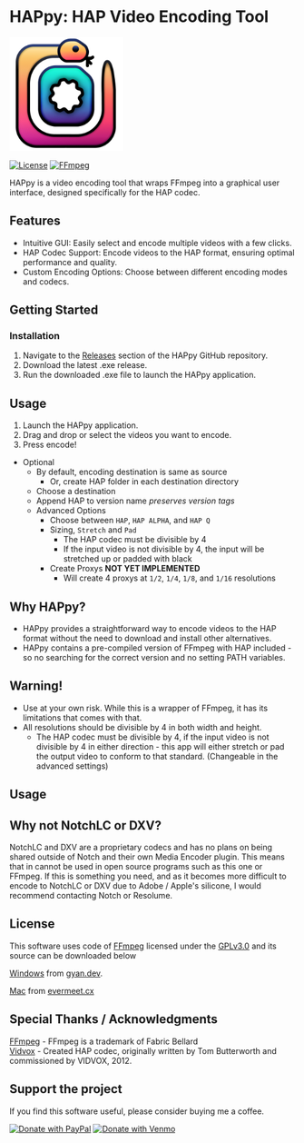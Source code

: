 # HAPpy: HAP Video Encoding Tool
<img src="https://github.com/Tedcharlesbrown/HAPpy/blob/main/GUI/assets/icon.png?raw=true" alt="HAPpy Icon" width="200"/>


[![License](https://img.shields.io/badge/Uses-FFmpeg-%23007808?logo=FFmpeg)](http://ffmpeg.org)
[![FFmpeg](https://img.shields.io/badge/License-GNU3.0-%23A42E2B?logo=gnu)](https://www.gnu.org/licenses/gpl-3.0.html#license-text)

HAPpy is a video encoding tool that wraps FFmpeg into a graphical user interface, designed specifically for the HAP codec.

## Features
- Intuitive GUI: Easily select and encode multiple videos with a few clicks.
- HAP Codec Support: Encode videos to the HAP format, ensuring optimal performance and quality.
- Custom Encoding Options: Choose between different encoding modes and codecs.

## Getting Started
### Installation
1. Navigate to the [Releases](https://github.com/tedcharlesbrown/HAPpy/releases/latest) section of the HAPpy GitHub repository.
2. Download the latest .exe release.
3. Run the downloaded .exe file to launch the HAPpy application.

## Usage
1. Launch the HAPpy application.
2. Drag and drop or select the videos you want to encode.
3. Press encode!
- Optional
  - By default, encoding destination is same as source
    - Or, create HAP folder in each destination directory
  - Choose a destination
  - Append HAP to version name *preserves version tags*
  - Advanced Options
    - Choose between `HAP`, `HAP ALPHA`, and `HAP Q`
    - Sizing, `Stretch` and `Pad`
      - The HAP codec must be divisible by 4
      - If the input video is not divisible by 4, the input will be stretched up or padded with black
    - Create Proxys **NOT YET IMPLEMENTED**
      - Will create 4 proxys at `1/2`, `1/4`, `1/8`, and `1/16` resolutions


## Why HAPpy?
- HAPpy provides a straightforward way to encode videos to the HAP format without the need to download and install other alternatives.
- HAPpy contains a pre-compiled version of FFmpeg with HAP included - so no searching for the correct version and no setting PATH variables.

## Warning!
- Use at your own risk. While this is a wrapper of FFmpeg, it has its limitations that comes with that.
- All resolutions should be divisible by 4 in both width and height.
  - The HAP codec must be divisible by 4, if the input video is not divisible by 4 in either direction - this app will either stretch or pad the output video to conform to that standard. (Changeable in the advanced settings)

## Usage


## Why not NotchLC or DXV?
NotchLC and DXV are a proprietary codecs and has no plans on being shared outside of Notch and their own Media Encoder plugin. This means that in cannot be used in open source programs such as this one or FFmpeg. If this is something you need, and as it becomes more difficult to encode to NotchLC or DXV due to Adobe / Apple's silicone, I would recommend contacting Notch or Resolume.

## License
This software uses code of [FFmpeg](http://ffmpeg.org) licensed under the [GPLv3.0](https://www.gnu.org/licenses/gpl-3.0.html#license-text) and its source can be downloaded below

[Windows](https://github.com/GyanD/codexffmpeg/releases/tag/2023-10-18-git-e7a6bba51a) from [gyan.dev](https://www.gyan.dev/ffmpeg/builds/).

[Mac](https://evermeet.cx/pub/ffmpeg/snapshots/ffmpeg-112441-gc06d3d2404.zip) from [evermeet.cx](https://evermeet.cx/ffmpeg/)

## Special Thanks / Acknowledgments
[FFmpeg](https://github.com/FFmpeg/FFmpeg) - FFmpeg is a trademark of Fabric Bellard  
[Vidvox](https://github.com/Vidvox/hap) - Created HAP codec, originally written by Tom Butterworth and commissioned by VIDVOX, 2012.

## Support the project
If you find this software useful, please consider buying me a coffee.

[![Donate with PayPal](https://img.shields.io/badge/Donate-PayPal-%23003087?logo=paypal)](https://paypal.me/tedcharlesbrown?country.x=US&locale.x=en_US)
[![Donate with Venmo](https://img.shields.io/badge/Donate-Venmo-%23008CFF?logo=venmo)](https://account.venmo.com/u/TedCharlesBrown)
